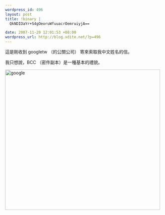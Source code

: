 ```yaml
--- 
wordpress_id: 496
layout: post
title: !binary |
  QkNDIOaYr+S4gOeoruWfuuacrOemruiyjA==

date: 2007-11-20 12:01:53 +08:00
wordpress_url: http://blog.xdite.net/?p=496
---
```

這是剛收到 googletw （的公關公司） 寄來索取我中文姓名的信。

我只想說，BCC （密件副本）是一種基本的禮貌。

<a href="http://www.flickr.com/photos/14765209@N00/2049191700/" title="Flickr 上 xuitejoke 的 google"><img src="http://farm3.static.flickr.com/2088/2049191700_1b29e5d6db.jpg" width="500" height="453" alt="google" /></a>
